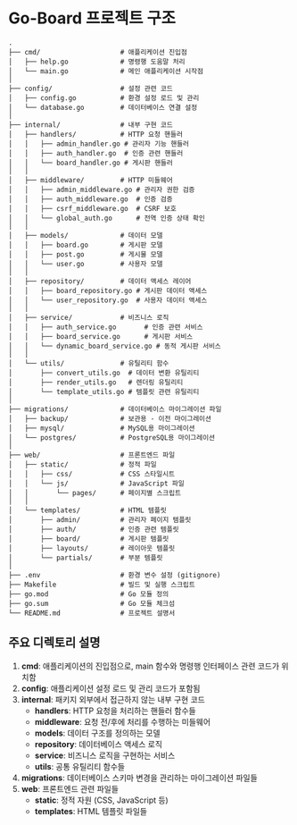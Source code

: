 # Go-Board 프로젝트 구조

```
.
├── cmd/                    # 애플리케이션 진입점
│   ├── help.go             # 명령행 도움말 처리
│   └── main.go             # 메인 애플리케이션 시작점
│
├── config/                 # 설정 관련 코드
│   ├── config.go           # 환경 설정 로드 및 관리
│   └── database.go         # 데이터베이스 연결 설정
│
├── internal/               # 내부 구현 코드
│   ├── handlers/           # HTTP 요청 핸들러
│   │   ├── admin_handler.go # 관리자 기능 핸들러
│   │   ├── auth_handler.go  # 인증 관련 핸들러
│   │   └── board_handler.go # 게시판 핸들러
│   │
│   ├── middleware/         # HTTP 미들웨어
│   │   ├── admin_middleware.go # 관리자 권한 검증
│   │   ├── auth_middleware.go  # 인증 검증
│   │   ├── csrf_middleware.go  # CSRF 보호
│   │   └── global_auth.go      # 전역 인증 상태 확인
│   │
│   ├── models/             # 데이터 모델
│   │   ├── board.go        # 게시판 모델
│   │   ├── post.go         # 게시물 모델
│   │   └── user.go         # 사용자 모델
│   │
│   ├── repository/         # 데이터 액세스 레이어
│   │   ├── board_repository.go # 게시판 데이터 액세스
│   │   └── user_repository.go  # 사용자 데이터 액세스
│   │
│   ├── service/            # 비즈니스 로직
│   │   ├── auth_service.go       # 인증 관련 서비스
│   │   ├── board_service.go      # 게시판 서비스
│   │   └── dynamic_board_service.go # 동적 게시판 서비스
│   │
│   └── utils/              # 유틸리티 함수
│       ├── convert_utils.go  # 데이터 변환 유틸리티
│       ├── render_utils.go   # 렌더링 유틸리티
│       └── template_utils.go # 템플릿 관련 유틸리티
│
├── migrations/             # 데이터베이스 마이그레이션 파일
│   ├── backup/             # 보관용 - 이전 마이그레이션
│   ├── mysql/              # MySQL용 마이그레이션
│   └── postgres/           # PostgreSQL용 마이그레이션
│
├── web/                    # 프론트엔드 파일
│   ├── static/             # 정적 파일
│   │   ├── css/            # CSS 스타일시트
│   │   └── js/             # JavaScript 파일
│   │       └── pages/      # 페이지별 스크립트
│   │
│   └── templates/          # HTML 템플릿
│       ├── admin/          # 관리자 페이지 템플릿
│       ├── auth/           # 인증 관련 템플릿
│       ├── board/          # 게시판 템플릿
│       ├── layouts/        # 레이아웃 템플릿
│       └── partials/       # 부분 템플릿
│
├── .env                    # 환경 변수 설정 (gitignore)
├── Makefile                # 빌드 및 실행 스크립트
├── go.mod                  # Go 모듈 정의
├── go.sum                  # Go 모듈 체크섬
└── README.md               # 프로젝트 설명서
```

## 주요 디렉토리 설명

1. **cmd**: 애플리케이션의 진입점으로, main 함수와 명령행 인터페이스 관련 코드가 위치함
2. **config**: 애플리케이션 설정 로드 및 관리 코드가 포함됨
3. **internal**: 패키지 외부에서 접근하지 않는 내부 구현 코드
   - **handlers**: HTTP 요청을 처리하는 핸들러 함수들
   - **middleware**: 요청 전/후에 처리를 수행하는 미들웨어
   - **models**: 데이터 구조를 정의하는 모델
   - **repository**: 데이터베이스 액세스 로직
   - **service**: 비즈니스 로직을 구현하는 서비스
   - **utils**: 공통 유틸리티 함수들
4. **migrations**: 데이터베이스 스키마 변경을 관리하는 마이그레이션 파일들
5. **web**: 프론트엔드 관련 파일들
   - **static**: 정적 자원 (CSS, JavaScript 등)
   - **templates**: HTML 템플릿 파일들